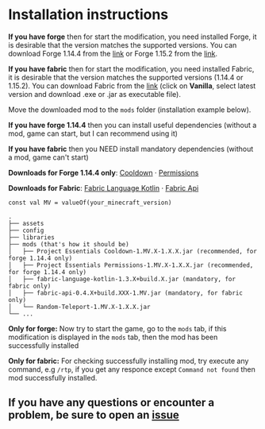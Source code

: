 # Installation instructions

**If you have forge** then for start the modification, you need installed Forge, it is desirable that the version matches the supported versions. You can download Forge 1.14.4 from the [link](https://files.minecraftforge.net/maven/net/minecraftforge/forge/index_1.14.4.html) or Forge 1.15.2 from the [link](https://files.minecraftforge.net/maven/net/minecraftforge/forge/index_1.15.2.html).

**If you have fabric** then for start the modification, you need installed Fabric, it is desirable that the version matches the supported versions (1.14.4 or 1.15.2). You can download Fabric from the [link](https://fabricmc.net/use/) (click on **Vanilla**, select latest version and download .exe or .jar as executable file).

Move the downloaded mod to the `mods` folder (installation example below).

**If you have forge 1.14.4** then you can install useful dependencies (without a mod, game can start, but I can recommend using it)

**If you have fabric** then you NEED install mandatory dependencies (without a mod, game can't start)

**Downloads for Forge 1.14.4 only**: [Cooldown](https://github.com/ProjectEssentials/ProjectEssentials-Cooldown) · [Permissions](https://github.com/ProjectEssentials/ProjectEssentials-Permissions)

**Downloads for Fabric**: [Fabric Language Kotlin](https://www.curseforge.com/minecraft/mc-mods/fabric-language-kotlin/files) · [Fabric Api](https://www.curseforge.com/minecraft/mc-mods/fabric-api/files)

```none
const val MV = valueOf(your_minecraft_version)

.
├── assets
├── config
├── libraries
├── mods (that's how it should be)
│   ├── Project Essentials Cooldown-1.MV.X-1.X.X.jar (recommended, for forge 1.14.4 only)
│   ├── Project Essentials Permissions-1.MV.X-1.X.X.jar (recommended, for forge 1.14.4 only)
│   ├── fabric-language-kotlin-1.3.X+build.X.jar (mandatory, for fabric only)
│   ├── fabric-api-0.4.X+build.XXX-1.MV.jar (mandatory, for fabric only)
│   └── Random-Teleport-1.MV.X-1.X.X.jar
└── ...
```

**Only for forge:** Now try to start the game, go to the `mods` tab, if this modification is displayed in the `mods` tab, then the mod has been successfully installed

**Only for fabric:** For checking successfully installing mod, try execute any command, e.g `/rtp`, if you get any responce except `Command not found` then mod successfully installed.

## If you have any questions or encounter a problem, be sure to open an [issue](https://github.com/MairwunNx/RandomTeleport/issues/new/choose)
